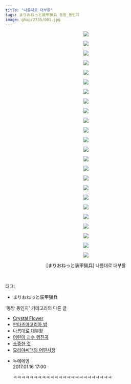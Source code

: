 ```yaml
---
title: "나름대로 대부활"
tags: まりおねっと装甲猟兵 동방_동인지
image: ghap/2735/001.jpg
---
```

<div class="article">
<p style="text-align: center; clear: none; float: none;"><img src="{{ site.nasurl }}/ghap/2735/001.jpg"/></p>
<p style="text-align: center; clear: none; float: none;"><img src="{{ site.nasurl }}/ghap/2735/002.jpg"/></p>
<p style="text-align: center; clear: none; float: none;"><img src="{{ site.nasurl }}/ghap/2735/003.jpg"/></p>
<p style="text-align: center; clear: none; float: none;"><img src="{{ site.nasurl }}/ghap/2735/004.jpg"/></p>
<p style="text-align: center; clear: none; float: none;"><img src="{{ site.nasurl }}/ghap/2735/005.jpg"/></p>
<p style="text-align: center; clear: none; float: none;"><img src="{{ site.nasurl }}/ghap/2735/006.jpg"/></p>
<p style="text-align: center; clear: none; float: none;"><img src="{{ site.nasurl }}/ghap/2735/007.jpg"/></p>
<p style="text-align: center; clear: none; float: none;"><img src="{{ site.nasurl }}/ghap/2735/008.jpg"/></p>
<p style="text-align: center; clear: none; float: none;"><img src="{{ site.nasurl }}/ghap/2735/009.jpg"/></p>
<p style="text-align: center; clear: none; float: none;"><img src="{{ site.nasurl }}/ghap/2735/010.jpg"/></p>
<p style="text-align: center; clear: none; float: none;"><img src="{{ site.nasurl }}/ghap/2735/011.jpg"/></p>
<p style="text-align: center; clear: none; float: none;"><img src="{{ site.nasurl }}/ghap/2735/012.jpg"/></p>
<p style="text-align: center; clear: none; float: none;"><img src="{{ site.nasurl }}/ghap/2735/013.jpg"/></p>
<p style="text-align: center; clear: none; float: none;"><img src="{{ site.nasurl }}/ghap/2735/014.jpg"/></p>
<p style="text-align: center; clear: none; float: none;"><img src="{{ site.nasurl }}/ghap/2735/015.jpg"/></p>
<p style="text-align: center; clear: none; float: none;"><img src="{{ site.nasurl }}/ghap/2735/016.jpg"/></p>
<p style="text-align: center; clear: none; float: none;"><img src="{{ site.nasurl }}/ghap/2735/017.jpg"/></p>
<p style="text-align: center; clear: none; float: none;"><img src="{{ site.nasurl }}/ghap/2735/018.jpg"/></p>
<p style="text-align: center; clear: none; float: none;"><img src="{{ site.nasurl }}/ghap/2735/019.jpg"/></p>
<p style="text-align: center; clear: none; float: none;"><img src="{{ site.nasurl }}/ghap/2735/020.jpg"/></p>
<p style="text-align: center; clear: none; float: none;"><img src="{{ site.nasurl }}/ghap/2735/021.jpg"/></p>
<p style="text-align: center; clear: none; float: none;"><img src="{{ site.nasurl }}/ghap/2735/022.jpg"/></p>
<p style="text-align: center; clear: none; float: none;"><img src="{{ site.nasurl }}/ghap/2735/023.jpg"/></p>
<p style="text-align: center; clear: none; float: none;"><img src="{{ site.nasurl }}/ghap/2735/024.jpg"/></p>
<p style="text-align: center; clear: none; float: none;">[まりおねっと装甲猟兵] 나름대로 대부활</p>
<p><br/></p>
</div><div class="tagTrail">
<p>태그: </p>
<ul>
<li>まりおねっと装甲猟兵</li>
</ul>
</div><div class="another">
<p>'동방 동인지' 카테고리의 다른 글</p>
<ul>
<li><a href="/2016-11-25-ghap_2737">Crystal Flower</a></li>
<li><a href="/2016-11-24-ghap_2736">판타즈마고리아 밥</a></li>
<li><a href="/2016-11-24-ghap_2735">나름대로 대부활</a></li>
<li><a href="/2016-11-24-ghap_2734">어린이 괴수 행진곡</a></li>
<li><a href="/2016-11-24-ghap_2733">소중한 것</a></li>
<li><a href="/2016-11-24-ghap_2732">모리야씨댁의 어떤사정</a></li>
</ul>
</div><div class="cb_module cb_fluid">
<div class="cb_wrt cb_profile">
<div class="comment">
<ul>
<li class="cb_thumb_off" id="comment14893092">
<div class="cb_comment_area">
<div class="cb_info_area">
<div class="cb_section">
<span class="cb_nick_name">누에에엥</span>
</div>
<div class="cb_section">
<span class="cb_date">2017.01.16 17:00 </span>
</div>
</div>
<div class="cb_dsc_comment">
<p class="cb_dsc">
											ㅋㅋㅋㅋㅋㅋㅋㅋㅋㅋㅋㅋㅋㅋㅋㅋㅋㅋㅋㅋㅋㅋㅋㅋ
										</p>
</div>
</div></li>
</ul>
</div>
</div><!-- commentList close -->
</div>